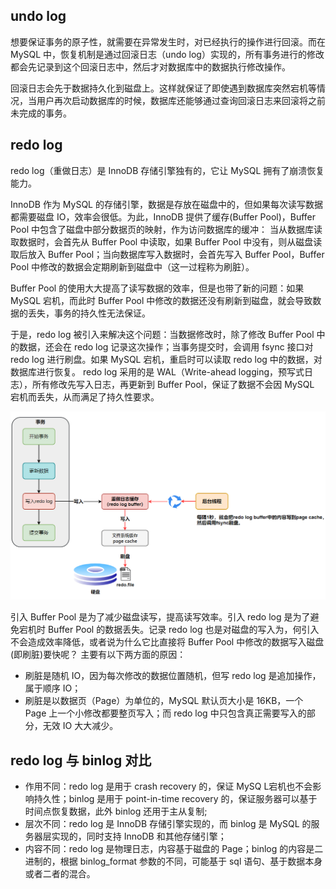 ## undo log

想要保证事务的原子性，就需要在异常发生时，对已经执行的操作进行回滚。而在 MySQL 中，恢复机制是通过回滚日志（undo log）实现的，所有事务进行的修改都会先记录到这个回滚日志中，然后才对数据库中的数据执行修改操作。

回滚日志会先于数据持久化到磁盘上。这样就保证了即使遇到数据库突然宕机等情况，当用户再次启动数据库的时候，数据库还能够通过查询回滚日志来回滚将之前未完成的事务。

## redo log

redo log（重做日志）是 InnoDB 存储引擎独有的，它让 MySQL 拥有了崩溃恢复能力。

InnoDB 作为 MySQL 的存储引擎，数据是存放在磁盘中的，但如果每次读写数据都需要磁盘 IO，效率会很低。为此，InnoDB 提供了缓存(Buffer Pool)，Buffer Pool 中包含了磁盘中部分数据页的映射，作为访问数据库的缓冲：
当从数据库读取数据时，会首先从 Buffer Pool 中读取，如果 Buffer Pool 中没有，则从磁盘读取后放入 Buffer Pool；当向数据库写入数据时，会首先写入 Buffer Pool，Buffer Pool 中修改的数据会定期刷新到磁盘中（这一过程称为刷脏）。

Buffer Pool 的使用大大提高了读写数据的效率，但是也带了新的问题：如果 MySQL 宕机，而此时 Buffer Pool 中修改的数据还没有刷新到磁盘，就会导致数据的丢失，事务的持久性无法保证。

于是，redo log 被引入来解决这个问题：当数据修改时，除了修改 Buffer Pool 中的数据，还会在 redo log 记录这次操作；当事务提交时，会调用 fsync 接口对 redo log 进行刷盘。如果 MySQL 宕机，重启时可以读取 redo log 中的数据，对数据库进行恢复。
redo log 采用的是 WAL（Write-ahead logging，预写式日志），所有修改先写入日志，再更新到 Buffer Pool，保证了数据不会因 MySQL 宕机而丢失，从而满足了持久性要求。

![](../../images/20210906-1.png)

引入 Buffer Pool 是为了减少磁盘读写，提高读写效率。引入 redo log 是为了避免宕机时 Buffer Pool 的数据丢失。记录 redo log 也是对磁盘的写入为，何引入不会造成效率降低，或者说为什么它比直接将 Buffer Pool 中修改的数据写入磁盘(即刷脏)要快呢？
主要有以下两方面的原因：

* 刷脏是随机 IO，因为每次修改的数据位置随机，但写 redo log 是追加操作，属于顺序 IO；
* 刷脏是以数据页（Page）为单位的，MySQL 默认页大小是 16KB，一个 Page 上一个小修改都要整页写入；而 redo log 中只包含真正需要写入的部分，无效 IO 大大减少。

## redo log 与 binlog 对比

* 作用不同：redo log 是用于 crash recovery 的，保证 MySQ L宕机也不会影响持久性；binlog 是用于 point-in-time recovery 的，保证服务器可以基于时间点恢复数据，此外 binlog 还用于主从复制;
* 层次不同：redo log 是 InnoDB 存储引擎实现的，而 binlog 是 MySQL 的服务器层实现的，同时支持 InnoDB 和其他存储引擎；
* 内容不同：redo log 是物理日志，内容基于磁盘的 Page；binlog 的内容是二进制的，根据 binlog_format 参数的不同，可能基于 sql 语句、基于数据本身或者二者的混合。